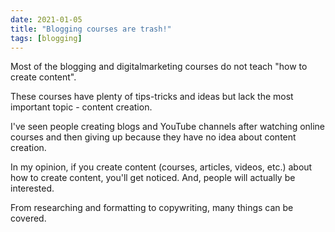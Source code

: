 ```yaml
---
date: 2021-01-05
title: "Blogging courses are trash!"
tags: [blogging]
---
```


Most of the blogging and digitalmarketing courses do not teach "how to create content".

These courses have plenty of tips-tricks and ideas but lack the most important topic - content creation.

I've seen people creating blogs and YouTube channels after watching online courses and then giving up because they have no idea about content creation.

In my opinion, if you create content (courses, articles, videos, etc.) about how to create content, you'll get noticed. And, people will actually be interested.

From researching and formatting to copywriting, many things can be covered.